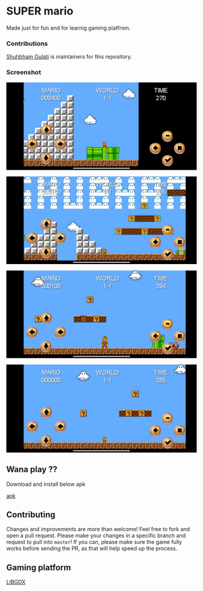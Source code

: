 # SUPER mario

Made just for fun and for learnig gaming platfrom. 

### Contributions

[Shuhbham Gulati](https://github.com/shubh2710/) is maintainers for this repository.


### Screenshot

<p align="center">
  <img src="https://github.com/shubh2710/superMario/blob/master/screen/1.jpeg" alt="Screenshot"/>
</p>
<p align="center">
  <img src="https://github.com/shubh2710/superMario/blob/master/screen/2.jpeg" alt="Screenshot"/>
</p>
<p align="center">
  <img src="https://github.com/shubh2710/superMario/blob/master/screen/3.jpeg" alt="Screenshot"/>
</p>
<p align="center">
  <img src="https://github.com/shubh2710/superMario/blob/master/screen/4.jpeg" alt="Screenshot"/>
</p>

## Wana play ??

Download and install below apk

<a href="https://github.com/shubh2710/superMario/blob/master/demo/">apk</a>


## Contributing
Changes and improvements are more than welcome! Feel free to fork and open a pull request. Please make your changes in a specific branch and request to pull into `master`! If you can, please make sure the game fully works before sending the PR, as that will help speed up the process.

## Gaming platform

[LIBGDX](https://libgdx.badlogicgames.com/)